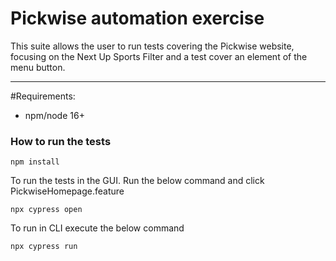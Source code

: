# Pickwise automation exercise

This suite allows the user to run tests covering the Pickwise website, focusing on the Next Up Sports Filter and a test cover an element of the menu button.

---

#Requirements:

-   npm/node 16+

### How to run the tests

```
npm install
```
To run the tests in the GUI. Run the below command and click PickwiseHomepage.feature
```
npx cypress open
```
To run in CLI execute the below command
```
npx cypress run
```
